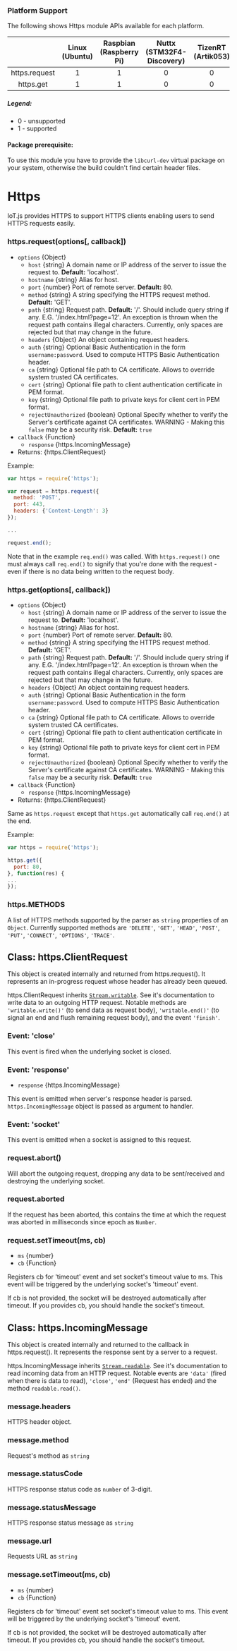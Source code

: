 ### Platform Support

 The following shows Https module APIs available for each platform.

|  | Linux<br/>(Ubuntu) | Raspbian<br/>(Raspberry Pi) | Nuttx<br/>(STM32F4-Discovery) | TizenRT<br/>(Artik053) | Tizen<br/>(Artik 10) |
| :---: | :---: | :---: | :---: | :---: | :---: |
| https.request  | 1 | 1 | 0 | 0 | 1 |
| https.get      | 1 | 1 | 0 | 0 | 1 |

##### Legend:

* 0 - unsupported
* 1 - supported

#### Package prerequisite:
To use this module you have to provide the `libcurl-dev` virtual package on your system, otherwise
the build couldn't find certain header files.

# Https

IoT.js provides HTTPS to support HTTPS clients enabling users to send HTTPS requests easily.

### https.request(options[, callback])
* `options` {Object}
  * `host` {string} A domain name or IP address of the server to issue the request to. **Default:** 'localhost'.
  * `hostname` {string} Alias for host.
  * `port` {number} Port of remote server. **Default:** 80.
  * `method` {string} A string specifying the HTTPS request method. **Default:** 'GET'.
  * `path` {string} Request path. **Default:** '/'. Should include query string if any. E.G. '/index.html?page=12'. An exception is thrown when the request path contains illegal characters. Currently, only spaces are rejected but that may change in the future.
  * `headers` {Object} An object containing request headers.
  * `auth` {string} Optional Basic Authentication in the form `username:password`. Used to compute HTTPS Basic Authentication header.
  * `ca` {string} Optional file path to CA certificate. Allows to override system trusted CA certificates.
  * `cert` {string} Optional file path to client authentication certificate in PEM format.
  * `key` {string} Optional file path to private keys for client cert in PEM format.
  * `rejectUnauthorized` {boolean} Optional Specify whether to verify the Server's certificate against CA certificates. WARNING - Making this `false` may be a security risk. **Default:** `true`
* `callback` {Function}
  * `response` {https.IncomingMessage}
* Returns: {https.ClientRequest}

Example:
```javascript
var https = require('https');

var request = https.request({
  method: 'POST',
  port: 443,
  headers: {'Content-Length': 3}
});

...

request.end();
```

Note that in the example `req.end()` was called. With `https.request()` one must always call `req.end()` to signify that you're done with the request - even if there is no data being written to the request body.

### https.get(options[, callback])
* `options` {Object}
  * `host` {string} A domain name or IP address of the server to issue the request to. **Default:** 'localhost'.
  * `hostname` {string} Alias for host.
  * `port` {number} Port of remote server. **Default:** 80.
  * `method` {string} A string specifying the HTTPS request method. **Default:** 'GET'.
  * `path` {string} Request path. **Default:** '/'. Should include query string if any. E.G. '/index.html?page=12'. An exception is thrown when the request path contains illegal characters. Currently, only spaces are rejected but that may change in the future.
  * `headers` {Object} An object containing request headers.
  * `auth` {string} Optional Basic Authentication in the form `username:password`. Used to compute HTTPS Basic Authentication header.
  * `ca` {string} Optional file path to CA certificate. Allows to override system trusted CA certificates.
  * `cert` {string} Optional file path to client authentication certificate in PEM format.
  * `key` {string} Optional file path to private keys for client cert in PEM format.
  * `rejectUnauthorized` {boolean} Optional Specify whether to verify the Server's certificate against CA certificates. WARNING - Making this `false` may be a security risk. **Default:** `true`
* `callback` {Function}
  * `response` {https.IncomingMessage}
* Returns: {https.ClientRequest}

Same as `https.request` except that `https.get` automatically call `req.end()` at the end.

Example:
```javascript
var https = require('https');

https.get({
  port: 80,
}, function(res) {
...
});
```


### https.METHODS
A list of HTTPS methods supported by the parser as `string` properties of an `Object`. Currently supported methods are `'DELETE'`, `'GET'`, `'HEAD'`, `'POST'`, `'PUT'`, `'CONNECT'`, `'OPTIONS'`, `'TRACE'`.


## Class: https.ClientRequest

This object is created internally and returned from https.request(). It represents an in-progress request whose header has already been queued.

https.ClientRequest inherits [`Stream.writable`](IoT.js-API-Stream.md). See it's documentation to write data to an outgoing HTTP request. Notable methods are `'writable.write()'` (to send data as request body), `'writable.end()'` (to signal an end and flush remaining request body), and the event `'finish'`.

### Event: 'close'
This event is fired when the underlying socket is closed.

### Event: 'response'
* `response` {https.IncomingMessage}

This event is emitted when server's response header is parsed. ` https.IncomingMessage` object is passed as argument to handler.

### Event: 'socket'
This event is emitted when a socket is assigned to this request.

### request.abort()
Will abort the outgoing request, dropping any data to be sent/received and destroying the underlying socket.

### request.aborted
If the request has been aborted, this contains the time at which the request was aborted in milliseconds since epoch as `Number`.

### request.setTimeout(ms, cb)
* `ms` {number}
* `cb` {Function}

Registers cb for 'timeout' event and set socket's timeout value to ms. This event will be triggered by the underlying socket's 'timeout' event.

If cb is not provided, the socket will be destroyed automatically after timeout.
If you provides cb, you should handle the socket's timeout.


## Class: https.IncomingMessage

This object is created internally and returned to the callback in https.request(). It represents the response sent by a server to a request.

https.IncomingMessage inherits [`Stream.readable`](IoT.js-API-Stream.md). See it's documentation to read incoming data from an HTTP request. Notable events are `'data'` (fired when there is data to read), `'close'`, `'end'` (Request has ended) and the method `readable.read()`.

### message.headers
HTTPS header object.

### message.method
Request's method as `string`

### message.statusCode
HTTPS response status code as `number` of 3-digit.

### message.statusMessage
HTTPS response status message as `string`

### message.url
Requests URL as `string`

### message.setTimeout(ms, cb)
* `ms` {number}
* `cb` {Function}

Registers cb for 'timeout' event set socket's timeout value to ms. This event will be triggered by the underlying socket's 'timeout' event.

If cb is not provided, the socket will be destroyed automatically after timeout.
If you provides cb, you should handle the socket's timeout.
